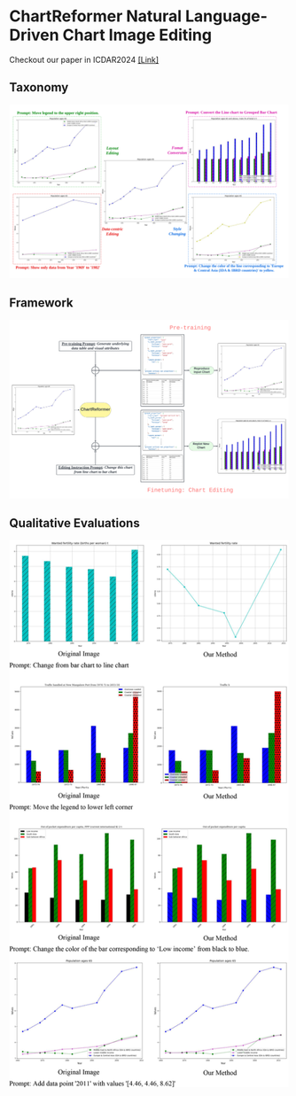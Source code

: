 ChartReformer Natural Language-Driven Chart Image Editing
===

Checkout our paper in ICDAR2024 [<u>[Link]</u>](https://arxiv.org/abs/2403.00209)



## Taxonomy

![Taxonomy](images/chart_reformer_samples.png?raw=true)

## Framework

![Framework](images/chart_reformer_method_diagram.png?raw=true)

## Qualitative Evaluations

![Qualitative Evaluations](images/qualitatively_eval_self.jpg?raw=true)


